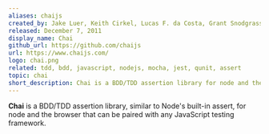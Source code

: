 ```yaml
---
aliases: chaijs
created_by: Jake Luer, Keith Cirkel, Lucas F. da Costa, Grant Snodgrass, vesln
released: December 7, 2011
display_name: Chai
github_url: https://github.com/chaijs
url: https://www.chaijs.com/
logo: chai.png
related: tdd, bdd, javascript, nodejs, mocha, jest, qunit, assert
topic: chai
short_description: Chai is a BDD/TDD assertion library for node and the browser.
---
```

**Chai** is a BDD/TDD assertion library, similar to Node's built-in assert, for node and the browser that can be paired with any JavaScript testing framework.
